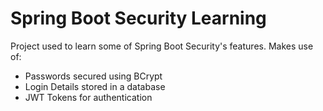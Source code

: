 # Spring Boot Security Learning

Project used to learn some of Spring Boot Security's features. Makes use of:
- Passwords secured using BCrypt
- Login Details stored in a database
- JWT Tokens for authentication
